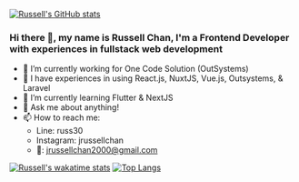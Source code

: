 [![Russell's GitHub stats](https://github-readme-stats.vercel.app/api?username=jrchan30&show_icons=true&theme=radical&count_private=true)](https://github.com/jrchan30/github-readme-stats)

### Hi there 👋, my name is Russell Chan, I'm a Frontend Developer with experiences in fullstack web development
- 🔭 I’m currently working for One Code Solution (OutSystems)
- :muscle: I have experiences in using React.js, NuxtJS, Vue.js, Outsystems, & Laravel
- 🌱 I’m currently learning Flutter & NextJS
- 💬 Ask me about anything!
- 📫 How to reach me:
    - Line: russ30
    - Instagram: jrussellchan
    - :email:: jrussellchan2000@gmail.com

[![Russell's wakatime stats](https://github-readme-stats.vercel.app/api/wakatime?username=jrchan30&v=2)](https://github.com/anuraghazra/github-readme-stats)
[![Top Langs](https://github-readme-stats.vercel.app/api/top-langs/?username=jrchan30&hide=css,scss&layout=compact)](https://github.com/anuraghazra/github-readme-stats)
